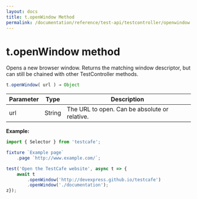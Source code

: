```yaml
---
layout: docs
title: t.openWindow Method
permalink: /documentation/reference/test-api/testcontroller/openwindow.html
---
```


# t.openWindow method

Opens a new browser window. Returns the matching window descriptor, but can still be chained with other TestController methods.

```js
t.openWindow( url ) → Object
```

Parameter | Type | Description
--------- | ---- | ------------
url | String | The URL to open. Can be absolute or relative.

**Example:**

```js
import { Selector } from 'testcafe';

fixture `Example page`
    .page `http://www.example.com/`;

test('Open the TestCafe website', async t => {
    await t
        .openWindow('http://devexpress.github.io/testcafe')
        .openWindow('./documentation');
z});
```
